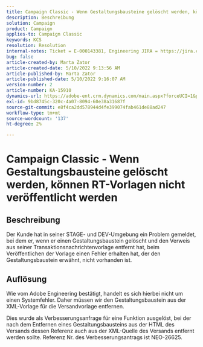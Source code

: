```yaml
---
title: Campaign Classic - Wenn Gestaltungsbausteine gelöscht werden, können RT-Vorlagen nicht veröffentlicht werden
description: Beschreibung
solution: Campaign
product: Campaign
applies-to: Campaign Classic
keywords: KCS
resolution: Resolution
internal-notes: Ticket = E-000143381, Engineering JIRA = https://jira.corp.adobe.com/browse/NEO-26451 , Enhancement = https://jira.corp.adobe.com/browse/NEO-26451
bug: false
article-created-by: Marta Zator
article-created-date: 5/10/2022 9:13:56 AM
article-published-by: Marta Zator
article-published-date: 5/10/2022 9:16:07 AM
version-number: 2
article-number: KA-15910
dynamics-url: https://adobe-ent.crm.dynamics.com/main.aspx?forceUCI=1&pagetype=entityrecord&etn=knowledgearticle&id=d7a4d37e-41d0-ec11-a7b5-00224809c101
exl-id: 9bd8745c-320c-4a07-8094-60e38a31687f
source-git-commit: e8f4ca2dd578944d4fe399074fab461de88ad247
workflow-type: tm+mt
source-wordcount: '137'
ht-degree: 2%

---
```


# Campaign Classic - Wenn Gestaltungsbausteine gelöscht werden, können RT-Vorlagen nicht veröffentlicht werden

## Beschreibung


Der Kunde hat in seiner STAGE- und DEV-Umgebung ein Problem gemeldet, bei dem er, wenn er einen Gestaltungsbaustein gelöscht und den Verweis aus seiner Transaktionsnachrichtenvorlage entfernt hat, beim Veröffentlichen der Vorlage einen Fehler erhalten hat, der den Gestaltungsbaustein erwähnt, nicht vorhanden ist.


## Auflösung


Wie vom Adobe Engineering bestätigt, handelt es sich hierbei nicht um einen Systemfehler. Daher müssen wir den Gestaltungsbaustein aus der XML-Vorlage für die Versandvorlage entfernen.

Dies wurde als Verbesserungsanfrage für eine Funktion ausgelöst, bei der nach dem Entfernen eines Gestaltungsbausteins aus der HTML des Versands dessen Referenz auch aus der XML-Quelle des Versands entfernt werden sollte. Referenz Nr. des Verbesserungsantrags ist NEO-26625.
